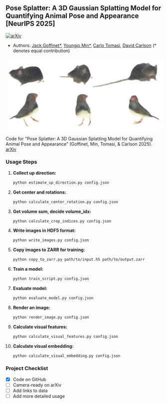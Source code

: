 ## Pose Splatter: A 3D Gaussian Splatting Model for Quantifying Animal Pose and Appearance [NeurIPS 2025]
[![arXiv](https://img.shields.io/badge/arXiv-2505.18342-b31b1b.svg)](https://arxiv.org/pdf/2505.18342.pdf) 

- Authors: [Jack Goffinet*](https://scholar.google.com/citations?user=-oXW2RYAAAAJ&hl=en),  [Youngjo Min*](https://sites.google.com/view/youngjo-min),  [Carlo Tomasi](https://users.cs.duke.edu/~tomasi/), [David Carlson](https://carlson.pratt.duke.edu/) (* denotes equal contribution)
<div align="center">

![Teaser Image](assets/teaser.png)

</div>


Code for "Pose Splatter: A 3D Gaussian Splatting Model for Quantifying Animal Pose and Appearance" (Goffinet, Min, Tomasi, & Carlson 2025). [arXiv](https://arxiv.org/abs/2505.18342)


### Usage Steps

1. **Collect up direction:**
    ```bash
    python estimate_up_direction.py config.json
    ```

2. **Get center and rotations:**
    ```bash
    python calculate_center_rotation.py config.json
    ```

3. **Get volume sum, decide volume_idx:**
    ```bash
    python calculate_crop_indices.py config.json
    ```

4. **Write images in HDF5 format:**
    ```bash
    python write_images.py config.json
    ```

5. **Copy images to ZARR for training:**
    ```bash
    python copy_to_zarr.py path/to/input.h5 path/to/output.zarr
    ```

6. **Train a model:**
    ```bash
    python train_script.py config.json
    ```

7. **Evaluate model:**
    ```bash
    python evaluate_model.py config.json
    ```

8. **Render an image:**
    ```bash
    python render_image.py config.json
    ```

9. **Calculate visual features:**
    ```bash
    python calculate_visual_features.py config.json
    ```

10. **Calculate visual embedding:**
    ```bash
    python calculate_visual_embedding.py config.json
    ```

### Project Checklist
- [x] Code on GitHub
- [ ] Camera-ready on arXiv
- [ ] Add links to data
- [ ] Add more detailed usage
